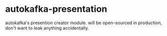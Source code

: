 # autokafka-presentation
autokafka's presention creator module. will be open-sourced in production, don't want to leak anything accidentally.
